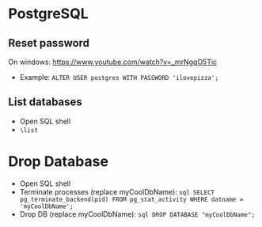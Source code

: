 

# PostgreSQL


## Reset password

On windows: https://www.youtube.com/watch?v=_mrNgqO5Tic
- Example: `ALTER USER postgres WITH PASSWORD 'ilovepizza';`



## List databases

- Open SQL shell
- `\list`


# Drop Database

- Open SQL shell
- Terminate processes (replace myCoolDbName): `sql SELECT pg_terminate_backend(pid) FROM pg_stat_activity WHERE datname = 'myCoolDbName';`
- Drop DB (replace myCoolDbName): `sql DROP DATABASE "myCoolDbName";`

